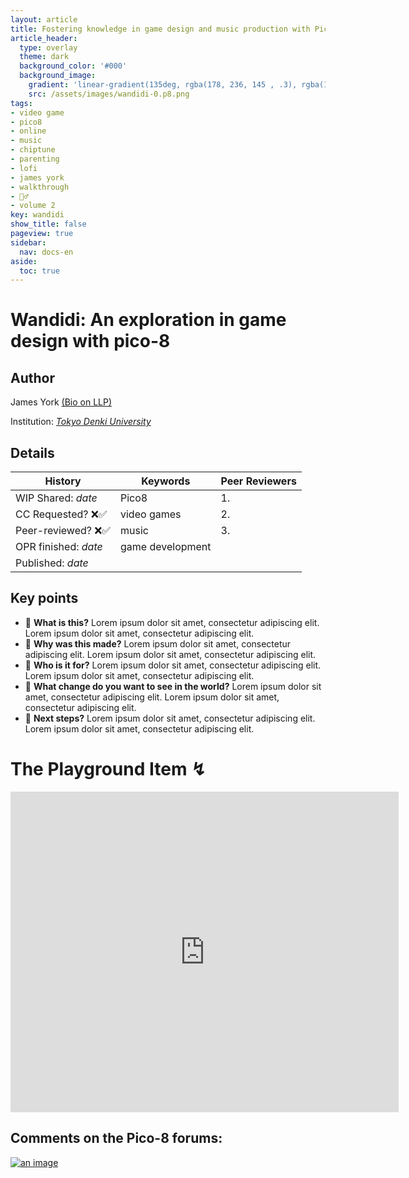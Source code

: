 ```yaml
---
layout: article
title: Fostering knowledge in game design and music production with Pico-8
article_header:
  type: overlay
  theme: dark
  background_color: '#000'
  background_image:
    gradient: 'linear-gradient(135deg, rgba(178, 236, 145 , .3), rgba(147, 81, 182, .3))'
    src: /assets/images/wandidi-0.p8.png
tags:
- video game
- pico8
- online
- music
- chiptune
- parenting
- lofi
- james york
- walkthrough
- 🚶‍♂️
- volume 2
key: wandidi
show_title: false
pageview: true
sidebar:
  nav: docs-en
aside:
  toc: true
---
```


# Wandidi: An exploration in game design with pico-8

<!--more-->

## Author
James York [(Bio on LLP)](https://www.llpjournal.org/2019/03/01/james-york/) 

Institution: [*Tokyo Denki University*](https://ra-data.dendai.ac.jp/tduhp/KgApp?kyoinId=ymbsgsyoggy)



## Details

| History  | Keywords | Peer Reviewers
|---   |---   |---   |
|WIP Shared: *date*  | Pico8 | 1. |
|CC Requested? ❌✅   | video games | 2. |
| Peer-reviewed? ❌✅  | music | 3. |
| OPR finished:   *date*  | game development | |
| Published: *date* | | |


## Key points

- 📍 **What is this?** Lorem ipsum dolor sit amet, consectetur adipiscing elit. Lorem ipsum dolor sit amet, consectetur adipiscing elit.
- 📍 **Why was this made?** Lorem ipsum dolor sit amet, consectetur adipiscing elit. Lorem ipsum dolor sit amet, consectetur adipiscing elit.
- 📍 **Who is it for?** Lorem ipsum dolor sit amet, consectetur adipiscing elit. Lorem ipsum dolor sit amet, consectetur adipiscing elit.
- 📍 **What change do you want to see in the world?** Lorem ipsum dolor sit amet, consectetur adipiscing elit. Lorem ipsum dolor sit amet, consectetur adipiscing elit.
- 📍 **Next steps?** Lorem ipsum dolor sit amet, consectetur adipiscing elit. Lorem ipsum dolor sit amet, consectetur adipiscing elit.

# The Playground Item ↯

<iframe src="https://www.lexaloffle.com/bbs/widget.php?pid=wandidi" allowfullscreen width="621" height="513" style="border:none; overflow:hidden"></iframe>

## Comments on the Pico-8 forums:

<a href="https://www.lexaloffle.com/bbs/?tid=36694">
<img src="https://www.lexaloffle.com/bbs/cposts/wa/wandidi-0.p8.png" alt="an image" title="The title of this image"/>
</a>
